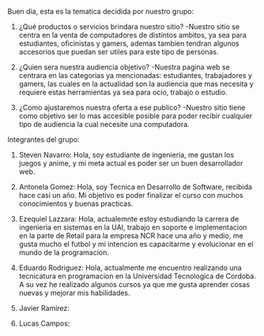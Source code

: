 Buen dia, esta es la tematica decidida por nuestro grupo:

1. ¿Qué productos o servicios brindara nuestro sitio?
-Nuestro sitio se centra en la venta de computadores de distintos ambitos,
ya sea para estudiantes, oficinistas y gamers, ademas tambien tendran algunos
accesorios que puedan ser utiles para este tipo de personas.

2. ¿Quien sera nuestra audiencia objetivo?
-Nuestra pagina web se centrara en las categorias ya mencionadas: estudiantes, trabajadores y gamers, 
las cuales en la actualidad son la audiencia que mas necesita y requiere estas 
herramientas ya sea para ocio, trabajo o estudio.

3. ¿Como ajustaremos nuestra oferta a ese publico?
-Nuestro sitio tiene como objetivo ser lo mas accesible posible para poder recibir 
cualquier tipo de audiencia la cual necesite una computadora.

Integrantes del grupo:

1. Steven Navarro: Hola, soy estudiante de ingenieria, me gustan los juegos y anime, y mi meta actual es poder
ser un buen desarrollador web.

2. Antonela Gomez: Hola, soy Tecnica en Desarrollo de Software, recibida hace casi un año. Mi objetivo es poder finalizar el curso con muchos conocimientos y buenas practicas.

3. Ezequiel Lazzara: Hola, actualemnte estoy estudiando la carrera de ingenieria en sistemas en la UAI, trabajo en soporte e implementacion en la parte de Retail para la empresa NCR hace una año y medio, me gusta mucho el futbol y mi intencion es capacitarme y evolucionar en el mundo de la programacion.

4. Eduardo Rodriguez: Hola, actualmente me encuentro realizando una tecnicatura en programacion en la Universidad Tecnologica de Cordoba. A su vez he realizado algunos cursos ya que me gusta aprender cosas nuevas y mejorar mis habilidades.

5. Javier Ramirez:

6. Lucas Campos:
